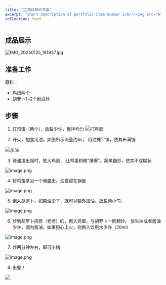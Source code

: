 ```yaml
---
title: "🍅🥚西红柿炒鸡蛋"
excerpt: "Short description of portfolio item number 1<br/><img src='https://fakeimg.pl/300/'>"
collection: food
---
```



## 成品展示

![IMG_20250125_181937.jpg](https://s2.loli.net/2025/02/04/rgImZGJ6WbqLoyV.jpg)


## 准备工作

原料： 
- 鸡蛋两个
- 胡萝卜1~2个刮成丝 

## 步骤

1. 打鸡蛋（两个），放盐少许，搅拌均匀
![打鸡蛋](https://s2.loli.net/2025/02/04/eDyOXtw3ThsuWf8.png)

2. 开火，加食用油，如图所示流量约6s， 用油摊平锅，使其布满锅

![加油](https://s2.loli.net/2025/02/04/I8ot7YnXEbLlA2D.png)

3. 待油烧出烟时，放入鸡蛋， 让鸡蛋稍微“爆爆”，简单翻炒，使其不成糊状

![image.png](https://s2.loli.net/2025/02/04/Ipm2U8VYgojwAXn.png)

4. 将鸡蛋拿另一个碗盛出，油要留在锅里

![image.png](https://s2.loli.net/2025/02/04/qszinVufOpwN4Ah.png)

5. 倒入胡罗卜，如果油少了，就可以额外加油。放盐两小勺。

![image.png](https://s2.loli.net/2025/02/04/u2zaeNCQUbqXJco.png)

6.  炒到胡罗卜捞捞（老老）的，倒入鸡蛋，与胡罗卜一同翻炒。 放生抽或者酱油少许，图为酱油。如果担心上火，则倒入饮用水少许（20ml）

![image.png](https://s2.loli.net/2025/02/04/O9pfW5jGtuNExqD.png)

7. 炒两分钟左右，即可出锅

![image.png](https://s2.loli.net/2025/02/04/TmXxgI7zFLKnlpu.png)

8. 出餐！

![](https://s2.loli.net/2025/02/04/rgImZGJ6WbqLoyV.jpg)


